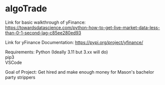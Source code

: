 # algoTrade
Link for basic walkthrough of yFinance: https://towardsdatascience.com/python-how-to-get-live-market-data-less-than-0-1-second-lag-c85ee280ed93

Link for yFinance Documentation: https://pypi.org/project/yfinance/

Requirements: 
Python (Ideally 3.11 but 3.xx will do) \
pip3 \
VSCode

Goal of Project: Get hired and make enough money for Mason's bachelor party strippers
